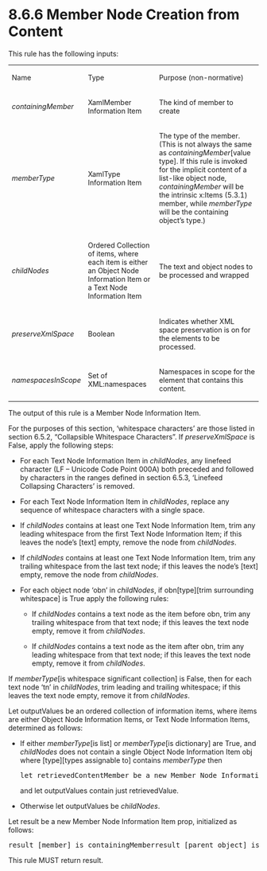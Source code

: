 <html dir="LTR" xmlns:mshelp="http://msdn.microsoft.com/mshelp" xmlns:ddue="http://ddue.schemas.microsoft.com/authoring/2003/5" xmlns:xlink="http://www.w3.org/1999/xlink" xmlns:tool="http://www.microsoft.com/tooltip"><body><input type="hidden" id="userDataCache" class="userDataStyle"><input type="hidden" id="hiddenScrollOffset"><img id="dropDownImage" style="display:none; height:0; width:0;" src="../local/drpdown.gif"><img id="dropDownHoverImage" style="display:none; height:0; width:0;" src="../local/drpdown_orange.gif"><img id="collapseImage" style="display:none; height:0; width:0;" src="../local/collapse.gif"><img id="expandImage" style="display:none; height:0; width:0;" src="../local/exp.gif"><img id="collapseAllImage" style="display:none; height:0; width:0;" src="../local/collall.gif"><img id="expandAllImage" style="display:none; height:0; width:0;" src="../local/expall.gif"><img id="copyImage" style="display:none; height:0; width:0;" src="../local/copycode.gif"><img id="copyHoverImage" style="display:none; height:0; width:0;" src="../local/copycodeHighlight.gif"><div id="header"><h1 class="heading">8.6.6 Member Node Creation from Content</h1></div><div id="mainSection"><div id="mainBody"><div id="allHistory" class="saveHistory" onsave="saveAll()" onload="loadAll()"></div>
			<div id="sectionSection0" class="section" name="collapseableSection"><content xmlns="http://ddue.schemas.microsoft.com/authoring/2003/5" xmlns:wsd="http://wsdev.schemas.microsoft.com/authoring/2008/2" xmlns:msxsl="urn:schemas-microsoft-com:xslt" xmlns:script="urn:script" xmlns:build="urn:build">
				</content></div><div id="sectionSection1" class="section" name="collapseableSection"><content xmlns="http://ddue.schemas.microsoft.com/authoring/2003/5" xmlns:wsd="http://wsdev.schemas.microsoft.com/authoring/2008/2" xmlns:msxsl="urn:schemas-microsoft-com:xslt" xmlns:script="urn:script" xmlns:build="urn:build">
					<p xmlns="">This rule has the following inputs:</p>
					<p xmlns=""><b></b></p><table class="ProtocolAuthoredTable" xmlns=""><tr>
								<td id="ShadedCell">
									<p>Name</p>
								</td>
								<td id="ShadedCell">
									<p>Type</p>
								</td>
								<td id="ShadedCell">
									<p>Purpose (non-normative)</p>
								</td>
							</tr><tr>
							<td>
								<p>
									<i>containingMember</i>
								</p>
							</td>
							<td>
								<p>XamlMember Information Item</p>
							</td>
							<td>
								<p>The kind of member to create</p>
							</td>
						</tr><tr>
							<td>
								<p>
									<i>memberType</i>
								</p>
							</td>
							<td>
								<p>XamlType Information Item</p>
							</td>
							<td>
								<p>The type of the member. (This is not always the same as <i>containingMember</i>[value type]. If this rule is invoked for the implicit content of a list-like object node, <i>containingMember</i> will be the intrinsic x:Items (5.3.1) member, while <i>memberType</i> will be the containing object’s type.)</p>
							</td>
						</tr><tr>
							<td>
								<p>
									<i>childNodes</i>
								</p>
							</td>
							<td>
								<p>Ordered Collection of items, where each item is either an Object Node Information Item or a Text Node Information Item</p>
							</td>
							<td>
								<p>The text and object nodes to be processed and wrapped</p>
							</td>
						</tr><tr>
							<td>
								<p>
									<i>preserveXmlSpace</i>
								</p>
							</td>
							<td>
								<p>Boolean</p>
							</td>
							<td>
								<p>Indicates whether XML space preservation is on for the elements to be processed.</p>
							</td>
						</tr><tr>
							<td>
								<p>
									<i>namespacesInScope</i>
								</p>
							</td>
							<td>
								<p>Set of XML:namespaces</p>
							</td>
							<td>
								<p>Namespaces in scope for the element that contains this content.</p>
							</td>
						</tr></table>
					<p xmlns="">The output of this rule is a Member Node Information Item.</p>
					<p xmlns="">For the purposes of this section, ‘whitespace characters’ are those listed in section 6.5.2, “Collapsible Whitespace Characters”. If <i>preserveXmlSpace</i> is False, apply the following steps:</p>
					<ul xmlns=""><li class="unordered">
							<p class="BulletedList">For each Text Node Information Item in <i>childNodes</i>, any linefeed character (LF – Unicode Code Point 000A) both preceded and followed by characters in the ranges defined in section 6.5.3, ‘Linefeed Collapsing Characters’ is removed.</p>
						</li><li class="unordered">
							<p class="BulletedList">For each Text Node Information Item in <i>childNodes</i>, replace any sequence of whitespace characters with a single space.</p>
						</li><li class="unordered">
							<p class="BulletedList">If <i>childNodes</i> contains at least one Text Node Information Item, trim any leading whitespace from the first Text Node Information Item; if this leaves the node’s [text] empty, remove the node from <i>childNodes</i>.</p>
						</li><li class="unordered">
							<p class="BulletedList">If <i>childNodes</i> contains at least one Text Node Information Item, trim any trailing whitespace from the last text node; if this leaves the node’s [text] empty, remove the node from <i>childNodes</i>.</p>
						</li><li class="unordered">
							<p class="BulletedList">For each object node ‘obn’ in <i>childNodes</i>, if obn[type][trim surrounding whitespace] is True apply the following rules:</p>
							<ul><li class="unordered">
									<p class="BulletedList2">If <i>childNodes</i> contains a text node as the item before obn, trim any trailing whitespace from that text node; if this leaves the text node empty, remove it from <i>childNodes</i>.</p>
								</li><li class="unordered">
									<p class="BulletedList2">If <i>childNodes</i> contains a text node as the item after obn, trim any leading whitespace from that text node; if this leaves the text node empty, remove it from <i>childNodes</i>.</p>
								</li></ul>
						</li></ul>
					<p xmlns="">If <i>memberType</i>[is whitespace significant collection] is False, then for each text node ‘tn’ in <i>childNodes</i>, trim leading and trailing whitespace; if this leaves the text node empty, remove it from <i>childNodes</i>.</p>
					<p xmlns="">Let outputValues be an ordered collection of information items, where items are either Object Node Information Items, or Text Node Information Items, determined as follows:</p>
					<ul xmlns=""><li class="unordered">
							<p class="BulletedList">If either <i>memberType</i>[is list] or <i>memberType</i>[is dictionary] are True, and <i>childNodes</i> does not contain a single Object Node Information Item obj where [type][types assignable to] contains <i>memberType</i> then </p>
							<div id="code"><pre>let retrievedContentMember be a new Member Node Information Item whereretrievedContentMember[member] is the intrinsic x:Items (5.3.1) XamlMember Information ItemretrievedContentMember[values] is childNodesretrievedContentMember[parent object] the retrievedMemberValue defined nextlet retrievedValue be a new Object Node Information Item where retrievedValue[type] is memberTyperetrievedValue[member nodes] contains just retrievedContentMemberretrievedValue[parent member] is set belowretrievedValue[is retrieved] is TrueretrievedValue[xml namespace mappings] is is generated as follows:Invoke“Xml Namespace Mapping Conversion”(xmlNamespaces ::= namespacesInScope)</pre></div>
							<p class="Normal-List">and let outputValues contain just retrievedValue.</p>
						</li><li class="unordered">
							<p class="BulletedList">Otherwise let outputValues be <i>childNodes</i>.</p>
						</li></ul>
					<p xmlns="">Let result be a new Member Node Information Item prop, initialized as follows:</p>
					<div id="code" xmlns=""><pre>result [member] is containingMemberresult [parent object] is supplied by the invoker of this ruleresult [values] outputValues, where for each text node tn in values set tn[parent member] to prop; for each object node on in value set on[parent member] to prop</pre></div>
					<p xmlns="">This rule MUST return result.</p>
				</content></div><!--[if gte IE 5]>
			<tool:tip element="languageFilterToolTip" avoidmouse="false"/>
		<![endif]--></div><a name="feedback"></a><span></span></div></body></html>